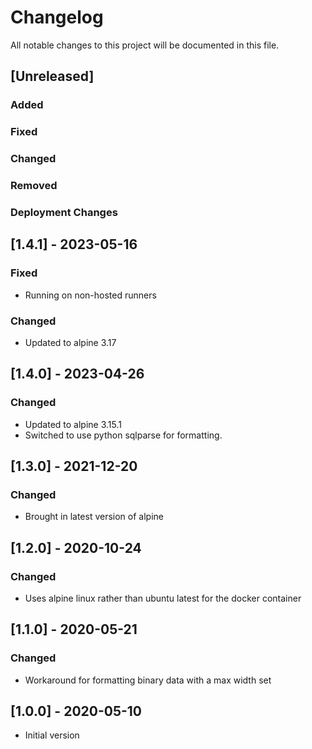 ﻿# Changelog
All notable changes to this project will be documented in this file.

<!--
Please ADD ALL Changes to the UNRELEASED SECTION and not a specific release
-->

## [Unreleased]
### Added
### Fixed
### Changed
### Removed
### Deployment Changes

<!-- 
Releases that have at least been deployed to staging, BUT NOT necessarily released to live.  Changes should be moved from [Unreleased] into here as they are merged into the appropriate release branch
-->
## [1.4.1] - 2023-05-16
### Fixed
- Running on non-hosted runners
### Changed
- Updated to alpine 3.17

## [1.4.0] - 2023-04-26
### Changed
- Updated to alpine 3.15.1
- Switched to use python sqlparse for formatting.

## [1.3.0] - 2021-12-20
### Changed
- Brought in latest version of alpine

## [1.2.0] - 2020-10-24
### Changed
- Uses alpine linux rather than ubuntu latest for the docker container

## [1.1.0] - 2020-05-21
### Changed
- Workaround for formatting binary data with a max width set

## [1.0.0] - 2020-05-10
- Initial version